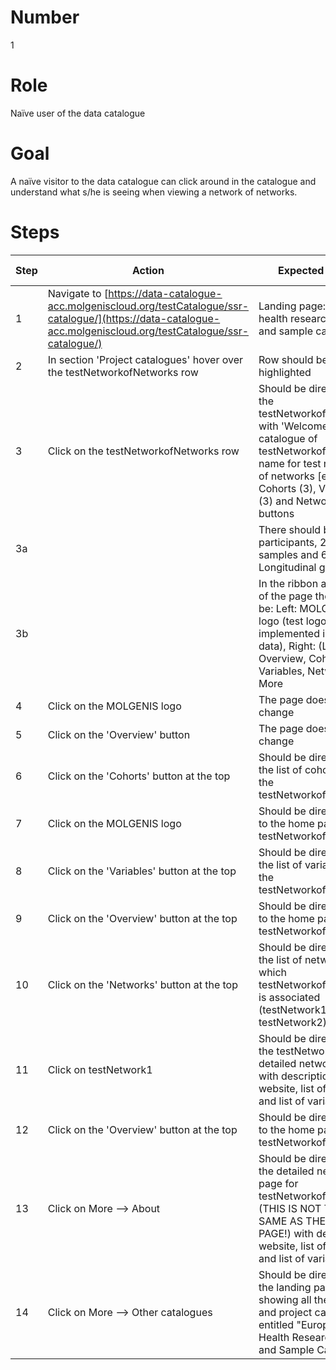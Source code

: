 # Number

1

# Role

Naïve user of the data catalogue

# Goal

A naïve visitor to the data catalogue can click around in the catalogue and understand what s/he is seeing when viewing a network of networks.

# Steps

| Step | Action | Expected result | Github bug/issue | Playwright test |
| -----| -------| ----------------| -----------------| ----------------|
| 1 | Navigate to [https://data-catalogue-acc.molgeniscloud.org/testCatalogue/ssr-catalogue/](https://data-catalogue-acc.molgeniscloud.org/testCatalogue/ssr-catalogue/) | Landing page: European health research data and sample catalogue| | true |
| 2 | In section 'Project catalogues' hover over the testNetworkofNetworks row | Row should be highlighted | | true |
| 3 | Click on the testNetworkofNetworks row | Should be directed to the testNetworkofNetworks with 'Welcome to the catalogue of testNetworkofNetworks: name for test network of networks [etc]', and Cohorts (3), Variables (3) and Networks (2) buttons | | true |
| 3a | | There should be 700 participants, 250 samples and 67% Longitudinal given.| | true |
| 3b | | In the ribbon at the top of the page there should be: Left: MOLGENIS logo (test logo to be implemented in test data), Right: (L-R) Overview, Cohorts, Variables, Networks, More  | | true |
| 4 | Click on the MOLGENIS logo | The page doesn't change | | true |
| 5| Click on the 'Overview' button| The page doesn't change | | true |
| 6| Click on the 'Cohorts' button at the top | Should be directed to the list of cohorts for the testNetworkofNetworks | | true |
| 7 | Click on the MOLGENIS logo | Should be directed back to the home page for testNetworkofNetworks | | true |
| 8 | Click on the 'Variables' button at the top |  Should be directed to the list of variables for the testNetworkofNetworks | | true |
| 9| Click on the 'Overview' button at the top |Should be directed back to the home page for testNetworkofNetworks | | true |
| 10 | Click on the 'Networks' button at the top | Should be directed to the list of networks with which testNetworkofNetworks is associated (testNetwork1, testNetwork2) | | true |
| 11 | Click on testNetwork1 | Should be directed to the testNetwork1 detailed network page with description, website, list of cohorts and list of variables | | true |
| 12 | Click on the 'Overview' button at the top | Should be directed back to the home page for testNetworkofNetworks | | true |
| 13 | Click on More --> About | Should be directed to the detailed network page for testNetworkofNetworks (THIS IS NOT THE SAME AS THE HOME PAGE!) with description, website, list of cohorts and list of variables | | true |
| 14 | Click on More --> Other catalogues | Should be directed to the landing page showing all thematic and project catalogues, entitled "European Health Research Data and Sample Catalogue" | | true |
